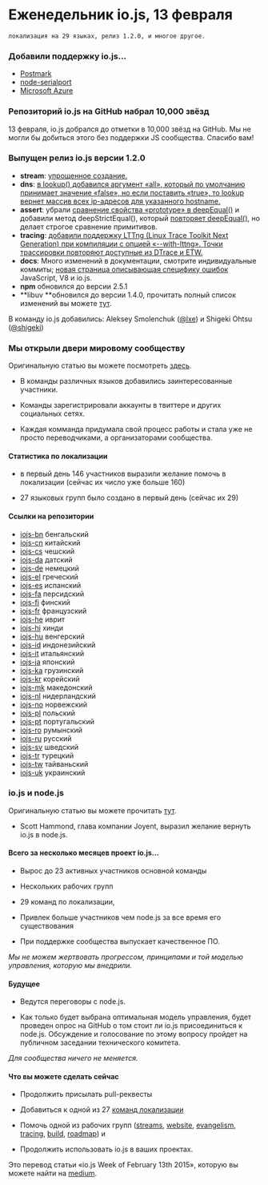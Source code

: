# Еженедельник io.js, 13 февраля

    локализация на 29 языках, релиз 1.2.0, и многое другое.

### Добавили поддержку io.js…
 * [Postmark](http://blog.postmarkapp.com/post/110829734198/its-official-were-getting-cozy-with-node-js)
 * [node-serialport](https://github.com/voodootikigod/node-serialport/issues/439)
 * [Microsoft Azure](http://azure.microsoft.com/en-us/documentation/articles/web-sites-nodejs-iojs/)

### Репозиторий io.js на GitHub набрал 10,000 звёзд

13 февраля, io.js добрался до отметки в 10,000 звёзд на GitHub. Мы не могли бы добиться этого без поддержки JS сообщества. Спасибо вам!

### Выпущен релиз io.js версии 1.2.0
* **stream**: [упрощенное создание.](https://github.com/iojs/readable-stream/issues/102)
* **dns**: [в lookup() добавился аргумент «all», который по умолчанию принимает значение «false», но если поставить «true», то lookup вернет массив всех  ip-адресов для указанного hostname.](https://github.com/iojs/io.js/pull/744)
* **assert**: убрали [сравнение свойства «prototype» в deepEqual()](https://github.com/iojs/io.js/pull/636) и добавили метод deepStrictEqual(), который [повторяет deepEqual()](https://github.com/iojs/io.js/pull/639), но делает строгое сравнение примитивов.
* **tracing**: [добавили поддержку LTTng (Linux Trace Toolkit Next Generation) при компиляции с опцией «--with-lttng». Точки трассировки повторяют доступные из DTrace и ETW.](https://github.com/iojs/io.js/pull/702)
* **docs**: Много изменений в документации, смотрите индивидуальные коммиты; [новая страница описывающая специфику ошибок ](https://iojs.org/api/errors.html) JavaScript, V8 и io.js.
* **npm** обновился до версии 2.5.1
* **libuv **обновился до версии 1.4.0, прочитать полный список изменений вы можете [тут](https://github.com/libuv/libuv/blob/v1.x/ChangeLog).

В команду io.js добавились: Aleksey Smolenchuk ([@lxe](https://github.com/lxe)) и Shigeki Ohtsu ([@shigeki](https://github.com/shigeki))

### Мы открыли двери мировому сообществу

Оригинальную статью вы можете посмотреть [здесь](https://medium.com/@mikeal/how-io-js-built-a-146-person-27-language-localization-effort-in-one-day-65e5b1c49a62).

* В команды различных языков добавились заинтересованные участники.

* Команды зарегистрировали аккаунты в твиттере и других социальных сетях.

* Каждая комманда придумала свой процесс работы и стала уже не просто переводчиками, а организаторами сообщества.

#### Статистика по локализации

* в первый день 146 участников выразили желание помочь в локализации (сейчас их число уже больше 160)

* 27 языковых групп было создано в первый день (сейчас их 29)

#### Ссылки на репозитории

* [iojs-bn](https://github.com/iojs/iojs-bn) бенгальский
* [iojs-cn](https://github.com/iojs/iojs-cn) китайский
* [iojs-cs](https://github.com/iojs/iojs-cs) чешский
* [iojs-da](https://github.com/iojs/iojs-da) датский
* [iojs-de](https://github.com/iojs/iojs-de) немецкий
* [iojs-el](https://github.com/iojs/iojs-el) греческий
* [iojs-es](https://github.com/iojs/iojs-es) испанский
* [iojs-fa](https://github.com/iojs/iojs-fa) персидский
* [iojs-fi](https://github.com/iojs/iojs-fi) финский
* [iojs-fr](https://github.com/iojs/iojs-fr) французский
* [iojs-he](https://github.com/iojs/iojs-he) иврит
* [iojs-hi](https://github.com/iojs/iojs-hi) хинди
* [iojs-hu](https://github.com/iojs/iojs-hu) венгерский
* [iojs-id](https://github.com/iojs/iojs-id) индонезийский
* [iojs-it](https://github.com/iojs/iojs-it) итальянский
* [iojs-ja](https://github.com/iojs/iojs-ja) японский
* [iojs-ka](https://github.com/iojs/iojs-ka) грузинский
* [iojs-kr](https://github.com/iojs/iojs-kr) корейский
* [iojs-mk](https://github.com/iojs/iojs-mk) македонский
* [iojs-nl](https://github.com/iojs/iojs-nl) нидерландский
* [iojs-no](https://github.com/iojs/iojs-no) норвежский
* [iojs-pl](https://github.com/iojs/iojs-pl) польский
* [iojs-pt](https://github.com/iojs/iojs-pt) португальский
* [iojs-ro](https://github.com/iojs/iojs-ro) румынский
* [iojs-ru](https://github.com/iojs/iojs-ru) русский
* [iojs-sv](https://github.com/iojs/iojs-sv) шведский
* [iojs-tr](https://github.com/iojs/iojs-tr) турецкий
* [iojs-tw](https://github.com/iojs/iojs-tw) тайваньский
* [iojs-uk](https://github.com/iojs/iojs-uk) украинский

### io.js и node.js

Оригинальную статью вы можете прочитать [тут](https://medium.com/@iojs/io-js-and-a-node-js-foundation-4e14699fb7be).

* Scott Hammond, глава компании Joyent, выразил желание вернуть io.js в node.js.

#### Всего за несколько месяцев проект io.js…

* Вырос до 23 активных участников основной команды

* Нескольких рабочих групп

* 29 команд по локализации,

* Привлек больше участников чем node.js за все время его существования

* При поддержке сообщества выпускает качественное ПО.

_Мы не можем жертвовать прогрессом, принципами и той моделью управления, которую мы внедрили._

#### Будущее

* Ведутся переговоры с node.js.

* Как только будет выбрана оптимальная модель управления, будет проведен опрос на GitHub о том стоит ли io.js присоединиться к node.js. Обсуждение и голосование по этому вопросу пройдет на публичном заседании технического комитета.

_Для сообщества ничего не меняется._

#### Что вы можете сделать сейчас

* Продолжить присылать pull-реквесты

* Добавиться к одной из 27 [команд локализации](https://github.com/iojs/website/issues/125)

* Помочь одной из рабочих групп ([streams](https://github.com/iojs/readable-stream), [website](https://github.com/iojs/website), [evangelism](https://github.com/iojs/website/labels/evangelism), [tracing](https://github.com/iojs/tracing-wg), [build](https://github.com/iojs/build), [roadmap](https://github.com/iojs/roadmap)) и

* Продолжить использовать io.js в ваших проектах.

Это перевод статьи «io.js Week of February 13th 2015», которую вы можете найти на [medium](https://medium.com/node-js-javascript/io-js-week-of-february-13th-2015-7846b94074a2).

   
